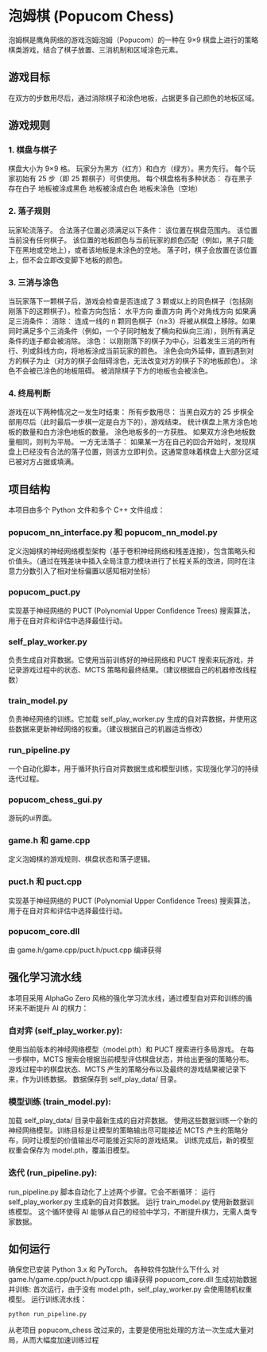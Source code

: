 # 泡姆棋 (Popucom Chess)
泡姆棋是鹰角网络的游戏泡姆泡姆（Popucom）的一种在 9×9 棋盘上进行的策略棋类游戏，结合了棋子放置、三消机制和区域涂色元素。

## 游戏目标
在双方的步数用尽后，通过消除棋子和涂色地板，占据更多自己颜色的地板区域。

## 游戏规则
### 1. 棋盘与棋子
棋盘大小为 9×9 格。
玩家分为黑方（红方）和白方（绿方）。黑方先行。
每个玩家初始有 25 步（即 25 颗棋子）可供使用。
每个棋盘格有多种状态：
存在黑子
存在白子
地板被涂成黑色
地板被涂成白色
地板未涂色（空地）

### 2. 落子规则
玩家轮流落子。
合法落子位置必须满足以下条件：
该位置在棋盘范围内。
该位置当前没有任何棋子。
该位置的地板颜色与当前玩家的颜色匹配（例如，黑子只能下在黑地或空地上），或者该地板是未涂色的空地。
落子时，棋子会放置在该位置上，但不会立即改变脚下地板的颜色。

### 3. 三消与涂色
当玩家落下一颗棋子后，游戏会检查是否连成了 3 颗或以上的同色棋子（包括刚刚落下的这颗棋子）。检查方向包括：
水平方向
垂直方向
两个对角线方向
如果满足三消条件：
消除： 连成一线的 n 颗同色棋子（n≥3）将被从棋盘上移除。如果同时满足多个三消条件（例如，一个子同时触发了横向和纵向三消），则所有满足条件的连子都会被消除。
涂色： 以刚刚落下的棋子为中心，沿着发生三消的所有行、列或斜线方向，将地板涂成当前玩家的颜色。
涂色会向外延伸，直到遇到对方的棋子为止（对方的棋子会阻碍涂色，无法改变对方的棋子下的地板颜色）。
涂色不会被已涂色的地板阻碍。
被消除棋子下方的地板也会被涂色。

### 4. 终局判断
游戏在以下两种情况之一发生时结束：
所有步数用尽： 当黑白双方的 25 步棋全部用尽后（此时最后一步棋一定是白方下的），游戏结束。
统计棋盘上黑方涂色地板的数量和白方涂色地板的数量。
涂色地板多的一方获胜。
如果双方涂色地板数量相同，则判为平局。
一方无法落子： 如果某一方在自己的回合开始时，发现棋盘上已经没有合法的落子位置，则该方立即判负。这通常意味着棋盘上大部分区域已被对方占据或填满。

## 项目结构
本项目由多个 Python 文件和多个 C++ 文件组成：
### popucom_nn_interface.py 和 popucom_nn_model.py
定义泡姆棋的神经网络模型架构（基于卷积神经网络和残差连接），包含策略头和价值头。（通过在残差块中插入全局注意力模块进行了长程关系的改进，同时在注意力分数引入了相对坐标偏置以感知相对坐标）
### popucom_puct.py
实现基于神经网络的 PUCT (Polynomial Upper Confidence Trees) 搜索算法，用于在自对弈和评估中选择最佳行动。
### self_play_worker.py
负责生成自对弈数据。它使用当前训练好的神经网络和 PUCT 搜索来玩游戏，并记录游戏过程中的状态、MCTS 策略和最终结果。（建议根据自己的机器修改线程数）
### train_model.py
负责神经网络的训练。它加载 self_play_worker.py 生成的自对弈数据，并使用这些数据来更新神经网络的权重。（建议根据自己的机器适当修改）
### run_pipeline.py
一个自动化脚本，用于循环执行自对弈数据生成和模型训练，实现强化学习的持续迭代过程。
### popucom_chess_gui.py
游玩的ui界面。
### game.h 和 game.cpp
定义泡姆棋的游戏规则、棋盘状态和落子逻辑。
### puct.h 和 puct.cpp
实现基于神经网络的 PUCT (Polynomial Upper Confidence Trees) 搜索算法，用于在自对弈和评估中选择最佳行动。
### popucom_core.dll
由 game.h/game.cpp/puct.h/puct.cpp 编译获得

## 强化学习流水线
本项目采用 AlphaGo Zero 风格的强化学习流水线，通过模型自对弈和训练的循环来不断提升 AI 的棋力：

### 自对弈 (self_play_worker.py):
使用当前版本的神经网络模型（model.pth）和 PUCT 搜索进行多局游戏。
在每一步棋中，MCTS 搜索会根据当前模型评估棋盘状态，并给出更强的策略分布。
游戏过程中的棋盘状态、MCTS 产生的策略分布以及最终的游戏结果被记录下来，作为训练数据。
数据保存到 self_play_data/ 目录。

### 模型训练 (train_model.py):
加载 self_play_data/ 目录中最新生成的自对弈数据。
使用这些数据训练一个新的神经网络模型。训练目标是让模型的策略输出尽可能接近 MCTS 产生的策略分布，同时让模型的价值输出尽可能接近实际的游戏结果。
训练完成后，新的模型权重会保存为 model.pth，覆盖旧模型。

### 迭代 (run_pipeline.py):
run_pipeline.py 脚本自动化了上述两个步骤。它会不断循环：
运行 self_play_worker.py 生成新的自对弈数据。
运行 train_model.py 使用新数据训练模型。
这个循环使得 AI 能够从自己的经验中学习，不断提升棋力，无需人类专家数据。

## 如何运行
确保您已安装 Python 3.x 和 PyTorch。
各种软件包缺什么下什么
对 game.h/game.cpp/puct.h/puct.cpp 编译获得 popucom_core.dll
生成初始数据并训练:
首次运行，由于没有 model.pth，self_play_worker.py 会使用随机权重模型。
运行训练流水线：
```
python run_pipeline.py
```
从老项目 popucom_chess 改过来的，主要是使用批处理的方法一次生成大量对局，从而大幅度加速训练过程
